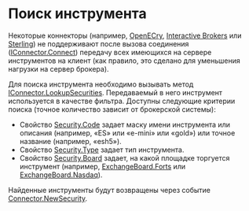 # Поиск инструмента

Некоторые коннекторы (например, [OpenECry](OEC.md), [Interactive Brokers](IB.md) или [Sterling](Sterling.md)) не поддерживают после вызова соединения ([IConnector.Connect](xref:StockSharp.BusinessEntities.IConnector.Connect)) передачу всех имеющихся на сервере инструментов на клиент (как правило, это сделано для уменьшения нагрузки на сервер брокера). 

Для поиска инструмента необходимо вызывать метод [IConnector.LookupSecurities](xref:StockSharp.BusinessEntities.IConnector.LookupSecurities(StockSharp.BusinessEntities.Security,StockSharp.Messages.IMessageAdapter,StockSharp.Messages.MessageOfflineModes)). Передаваемый в него инструмент используется в качестве фильтра. Доступны следующие критерии поиска (точное количество зависит от брокерской системы): 

- Свойство [Security.Code](xref:StockSharp.BusinessEntities.Security.Code) задает маску имени инструмента или описания (например, «ES» или «e\-mini» или «gold») или точное название (например, «esh5»).
- Свойство [Security.Type](xref:StockSharp.BusinessEntities.Security.Type) задает тип инструмента.
- Свойство [Security.Board](xref:StockSharp.BusinessEntities.Security.Board) задает, на какой площадке торгуется инструмент (например, [ExchangeBoard.Forts](xref:StockSharp.BusinessEntities.ExchangeBoard.Forts) или [ExchangeBoard.Nasdaq](xref:StockSharp.BusinessEntities.ExchangeBoard.Nasdaq)).

Найденные инструменты будут возвращены через событие [Connector.NewSecurity](xref:StockSharp.Algo.Connector.NewSecurity). 
